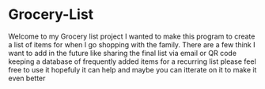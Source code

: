 # Grocery-List
Welcome to my Grocery list project 
I wanted to make this program to create a list of items for when I go shopping 
with the family. 
There are a few think I want to add in the future like sharing the final list via email or QR code
keeping a database of frequently added items for a recurring list
please feel free to use it hopefuly it can help and maybe you can itterate on it to make it even better
